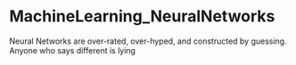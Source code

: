 # MachineLearning_NeuralNetworks
Neural Networks are over-rated, over-hyped, and constructed by guessing. Anyone who says different is lying
